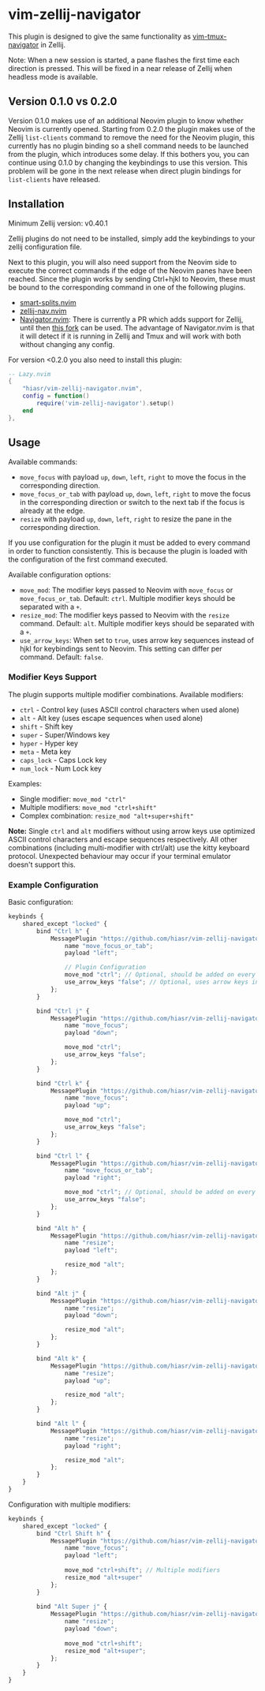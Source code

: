 # vim-zellij-navigator
This plugin is designed to give the same functionality as [vim-tmux-navigator](https://github.com/christoomey/vim-tmux-navigator) in Zellij.

Note: When a new session is started, a pane flashes the first time each direction is pressed. This will be fixed in a near release of Zellij when headless mode is available.

## Version 0.1.0 vs 0.2.0
Version 0.1.0 makes use of an additional Neovim plugin to know whether Neovim is currently opened. 
Starting from 0.2.0 the plugin makes use of the Zellij `list-clients` command to remove the need for the Neovim plugin, this currently has no plugin binding so a shell command needs to be launched from the plugin, which introduces some delay. If this bothers you, you can continue using 0.1.0 by changing the keybindings to use this version. This problem will be gone in the next release when direct plugin bindings for `list-clients` have released.

## Installation
Minimum Zellij version: v0.40.1

Zellij plugins do not need to be installed, simply add the keybindings to your zellij configuration file.

Next to this plugin, you will also need support from the Neovim side to execute the correct commands if the edge of the Neovim panes have been reached.
Since the plugin works by sending Ctrl+hjkl to Neovim, these must be bound to the corresponding command in one of the following plugins.

- [smart-splits.nvim](https://github.com/mrjones2014/smart-splits.nvim)
- [zellij-nav.nvim](https://github.com/swaits/zellij-nav.nvim)
- [Navigator.nvim](https://github.com/numToStr/Navigator.nvim): There is currently a PR which adds support for Zellij, until then [this fork](https://github.com/dynamotn/Navigator.nvim) can be used. The advantage of Navigator.nvim is that it will detect if it is running in Zellij and Tmux and will work with both without changing any config.

For version <0.2.0 you also need to install this plugin:
```lua
-- Lazy.nvim
{
    "hiasr/vim-zellij-navigator.nvim",
    config = function()
        require('vim-zellij-navigator').setup()
    end
},
```

## Usage
Available commands:
- `move_focus` with payload `up`, `down`, `left`, `right` to move the focus in the corresponding direction.
- `move_focus_or_tab` with payload `up`, `down`, `left`, `right` to move the focus in the corresponding direction or switch to the next tab if the focus is already at the edge.
- `resize` with payload `up`, `down`, `left`, `right` to resize the pane in the corresponding direction.

If you use configuration for the plugin it must be added to every command in order to function consistently. 
This is because the plugin is loaded with the configuration of the first command executed.

Available configuration options:
- `move_mod`: The modifier keys passed to Neovim with `move_focus` or `move_focus_or_tab`. Default: `ctrl`. Multiple modifier keys should be separated with a `+`.
- `resize_mod`: The modifier keys passed to Neovim with the `resize` command. Default: `alt`. Multiple modifier keys should be separated with a `+`.
- `use_arrow_keys`: When set to `true`, uses arrow key sequences instead of hjkl for keybindings sent to Neovim. This setting can differ per command. Default: `false`.

### Modifier Keys Support

The plugin supports multiple modifier combinations. Available modifiers:
- `ctrl` - Control key (uses ASCII control characters when used alone)
- `alt` - Alt key (uses escape sequences when used alone)
- `shift` - Shift key
- `super` - Super/Windows key
- `hyper` - Hyper key
- `meta` - Meta key
- `caps_lock` - Caps Lock key
- `num_lock` - Num Lock key

Examples:
- Single modifier: `move_mod "ctrl"`
- Multiple modifiers: `move_mod "ctrl+shift"`
- Complex combination: `resize_mod "alt+super+shift"`

**Note:** Single `ctrl` and `alt` modifiers without using arrow keys use optimized ASCII control characters and escape sequences respectively. All other combinations (including multi-modifier with ctrl/alt) use the kitty keyboard protocol. Unexpected behaviour may occur if your terminal emulator doesn't support this.

### Example Configuration

Basic configuration:
```javascript
keybinds {
    shared_except "locked" {
        bind "Ctrl h" {
            MessagePlugin "https://github.com/hiasr/vim-zellij-navigator/releases/download/0.2.1/vim-zellij-navigator.wasm" {
                name "move_focus_or_tab";
                payload "left";

                // Plugin Configuration
                move_mod "ctrl"; // Optional, should be added on every move command if changed.
                use_arrow_keys "false"; // Optional, uses arrow keys instead of hjkl. Should be added to every command where you want to use it.
            };
        }

        bind "Ctrl j" {
            MessagePlugin "https://github.com/hiasr/vim-zellij-navigator/releases/download/0.2.1/vim-zellij-navigator.wasm" {
                name "move_focus";
                payload "down";

                move_mod "ctrl";
                use_arrow_keys "false";
            };
        }

        bind "Ctrl k" {
            MessagePlugin "https://github.com/hiasr/vim-zellij-navigator/releases/download/0.2.1/vim-zellij-navigator.wasm" {
                name "move_focus";
                payload "up";

                move_mod "ctrl";
                use_arrow_keys "false";
            };
        }

        bind "Ctrl l" {
            MessagePlugin "https://github.com/hiasr/vim-zellij-navigator/releases/download/0.2.1/vim-zellij-navigator.wasm" {
                name "move_focus_or_tab";
                payload "right";

                move_mod "ctrl"; // Optional, should be added on every command if you want to use it
                use_arrow_keys "false";
            };
        }

        bind "Alt h" {
            MessagePlugin "https://github.com/hiasr/vim-zellij-navigator/releases/download/0.2.1/vim-zellij-navigator.wasm" {
                name "resize";
                payload "left";

                resize_mod "alt"; 
            };
        }

        bind "Alt j" {
            MessagePlugin "https://github.com/hiasr/vim-zellij-navigator/releases/download/0.2.1/vim-zellij-navigator.wasm" {
                name "resize";
                payload "down";

                resize_mod "alt";
            };
        }

        bind "Alt k" {
            MessagePlugin "https://github.com/hiasr/vim-zellij-navigator/releases/download/0.2.1/vim-zellij-navigator.wasm" {
                name "resize";
                payload "up";

                resize_mod "alt";
            };
        }

        bind "Alt l" {
            MessagePlugin "https://github.com/hiasr/vim-zellij-navigator/releases/download/0.2.1/vim-zellij-navigator.wasm" {
                name "resize";
                payload "right";

                resize_mod "alt";
            };
        }
    }
}
```

Configuration with multiple modifiers:
```javascript
keybinds {
    shared_except "locked" {
        bind "Ctrl Shift h" {
            MessagePlugin "https://github.com/hiasr/vim-zellij-navigator/releases/download/0.2.1/vim-zellij-navigator.wasm" {
                name "move_focus";
                payload "left";
                
                move_mod "ctrl+shift"; // Multiple modifiers
                resize_mod "alt+super"
            };
        }
        
        bind "Alt Super j" {
            MessagePlugin "https://github.com/hiasr/vim-zellij-navigator/releases/download/0.2.1/vim-zellij-navigator.wasm" {
                name "resize";
                payload "down";
                
                move_mod "ctrl+shift"; 
                resize_mod "alt+super";
            };
        }
    }
}
```

